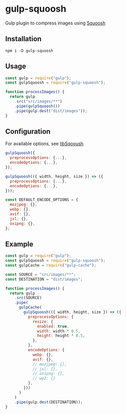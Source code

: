 # gulp-squoosh

Gulp plugin to compress images using [Squoosh](https://github.com/GoogleChromeLabs/squoosh)

## Installation

```
npm i -D gulp-squoosh
```

## Usage

```js
const gulp = require("gulp");
const gulpSquoosh = require("gulp-squoosh");

function processImages() {
  return gulp
    .src("src/images/**")
    .pipe(gulpSquoosh())
    .pipe(gulp.dest("dist/images"));
}
```

## Configuration

For available options, see [libSqooush](https://github.com/GoogleChromeLabs/squoosh/blob/dev/libsquoosh/README.md)

```js
gulpSquoosh({
  preprocessOptions: {...},
  encodeOptions: {...},
});

gulpSquoosh(({ width, height, size }) => ({
  preprocessOptions: {...},
  encodeOptions: {...},
}));
```

```js
const DEFAULT_ENCODE_OPTIONS = {
  mozjpeg: {},
  webp: {},
  avif: {},
  jxl: {},
  oxipng: {},
};
```

## Example

```js
const gulp = require("gulp");
const gulpSquoosh = require("gulp-squoosh");
const gulpCache = require("gulp-cache");

const SOURCE = "src/images/**";
const DESTINATION = "dist/images";

function processImages() {
  return gulp
    .src(SOURCE)
    .pipe(
      gulpCache(
        gulpSquoosh(({ width, height, size }) => ({
          preprocessOptions: {
            resize: {
              enabled: true,
              width: width * 0.5,
              height: height * 0.5,
            },
          },
          encodeOptions: {
            webp: {},
            avif: {},
            // mozjpeg: {},
            // jxl: {},
            // oxipng: {},
            // wp2: {}
          },
        }))
      )
    )
    .pipe(gulp.dest(DESTINATION));
}
```
